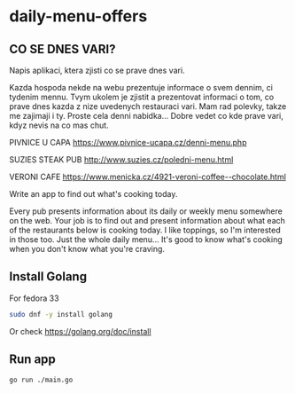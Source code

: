 # daily-menu-offers

## CO SE DNES VARI?

Napis aplikaci, ktera zjisti co se prave dnes vari.

Kazda hospoda nekde na webu prezentuje informace o svem dennim, ci tydenim
mennu. Tvym ukolem je zjistit a prezentovat informaci o tom, co prave dnes
kazda z nize uvedenych restauraci vari. Mam rad polevky, takze me zajimaji i ty.
Proste cela denni nabidka...
Dobre vedet co kde prave vari, kdyz nevis na co mas chut.

PIVNICE U CAPA
https://www.pivnice-ucapa.cz/denni-menu.php

SUZIES STEAK PUB
http://www.suzies.cz/poledni-menu.html

VERONI CAFE
https://www.menicka.cz/4921-veroni-coffee--chocolate.html


Write an app to find out what's cooking today.

Every pub presents information about its daily or weekly menu somewhere on the web. Your job is to find out and present information about what each of the restaurants below is cooking today. I like toppings, so I'm interested in those too. Just the whole daily menu... It's good to know what's cooking when you don't know what you're craving.


## Install Golang

For fedora 33
```bash
sudo dnf -y install golang
```
Or check https://golang.org/doc/install

## Run app

```bash
go run ./main.go
```
